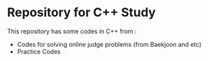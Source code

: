 # Repository for C++ Study

This repository has some codes in C++ from : 
- Codes for solving online judge problems (from Baekjoon and etc)
- Practice Codes
